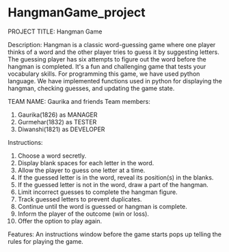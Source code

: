 # HangmanGame_project
PROJECT TITLE: Hangman Game

Description:
Hangman is a classic word-guessing game where one player thinks of a word and the other player tries to guess it by suggesting letters. 
The guessing player has six attempts to figure out the word before the hangman is completed. It's a fun and challenging game that tests your vocabulary skills.
For programming this game, we have used python language. We have implemented functions used in python for displaying the hangman, checking guesses, and updating the game state.

TEAM NAME: Gaurika and friends
Team members:
1. Gaurika(1826) as MANAGER
2. Gurmehar(1832) as TESTER
3. Diwanshi(1821) as DEVELOPER

Instructions:
1. Choose a word secretly.
2. Display blank spaces for each letter in the word.
3. Allow the player to guess one letter at a time.
4. If the guessed letter is in the word, reveal its position(s) in the blanks.
5. If the guessed letter is not in the word, draw a part of the hangman.
6. Limit incorrect guesses to complete the hangman figure.
7. Track guessed letters to prevent duplicates.
8. Continue until the word is guessed or hangman is complete.
9. Inform the player of the outcome (win or loss).
10. Offer the option to play again.

Features:
An instructions window before the game starts pops up telling the rules for playing the game.


